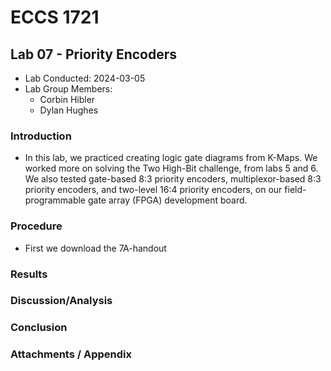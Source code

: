 # ECCS 1721
## Lab 07 - Priority Encoders
- Lab Conducted: 2024-03-05
- Lab Group Members:
	- Corbin Hibler
	- Dylan Hughes
### Introduction
- In this lab, we practiced creating logic gate diagrams from K-Maps. We worked more on solving the Two High-Bit challenge, from labs 5 and 6. We also tested gate-based 8:3 priority encoders, multiplexor-based 8:3 priority encoders, and two-level 16:4 priority encoders, on our field-programmable gate array (FPGA) development board.

### Procedure
- First we download the 7A-handout

### Results


### Discussion/Analysis


### Conclusion


### Attachments / Appendix